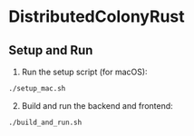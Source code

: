 # DistributedColonyRust

## Setup and Run

1. Run the setup script (for macOS):

```sh
./setup_mac.sh
```

2. Build and run the backend and frontend:

```sh
./build_and_run.sh
```